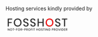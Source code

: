 <div class="col">
<p>Hosting services kindly provided by </p>
</div>
<div class="col"><a href="https://fosshost.org/" target="_blank"><img src="/assets/fosshost.png" ></img></a></div>